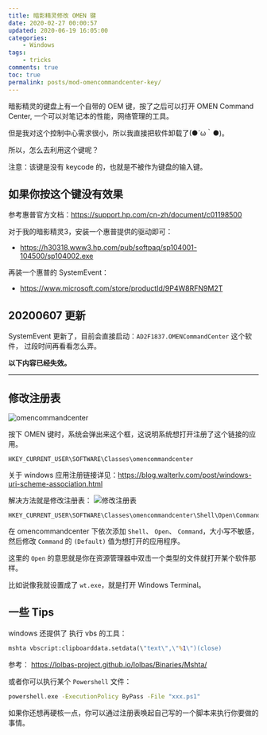 ```yaml
---
title: 暗影精灵修改 OMEN 键
date: 2020-02-27 00:00:57
updated: 2020-06-19 16:05:00
categories: 
    - Windows
tags:
    - tricks
comments: true
toc: true
permalink: posts/mod-omencommandcenter-key/
---
```


暗影精灵的键盘上有一个自带的 OEM 键，按了之后可以打开 OMEN Command Center, 一个可以对笔记本的性能，网络管理的工具。

但是我对这个控制中心需求很小，所以我直接把软件卸载了(●´ω｀●)。

所以，怎么去利用这个键呢？

注意：该键是没有 keycode 的，也就是不被作为键盘的输入键。

<!-- more -->

## 如果你按这个键没有效果

参考惠普官方文档：<https://support.hp.com/cn-zh/document/c01198500>

对于我的暗影精灵3，安装一个惠普提供的驱动即可：

- <https://h30318.www3.hp.com/pub/softpaq/sp104001-104500/sp104002.exe>

再装一个惠普的 SystemEvent：

- <https://www.microsoft.com/store/productId/9P4W8RFN9M2T>

## 20200607 更新

SystemEvent 更新了，目前会直接启动：`AD2F1837.OMENCommandCenter` 这个软件， 过段时间再看看怎么弄。

**以下内容已经失效。**

---

## 修改注册表

![omencommandcenter](https://i.lengthm.in/posts/mod-omencommandcenter-key/omencommandcenter.png)

按下 OMEN 键时，系统会弹出来这个框，这说明系统想打开注册了这个链接的应用。

```reg
HKEY_CURRENT_USER\SOFTWARE\Classes\omencommandcenter
```

关于 windows 应用注册链接详见：<https://blog.walterlv.com/post/windows-uri-scheme-association.html>

解决方法就是修改注册表：
![修改注册表](https://i.lengthm.in/posts/mod-omencommandcenter-key/modify-registry.png)

```reg
HKEY_CURRENT_USER\SOFTWARE\Classes\omencommandcenter\Shell\Open\Command
```

在 omencommandcenter 下依次添加 `Shell`、 `Open`、 `Command`，大小写不敏感，然后修改 `Command` 的 `(Default)` 值为想打开的应用程序。

这里的 `Open` 的意思就是你在资源管理器中双击一个类型的文件就打开某个软件那样。

比如说像我就设置成了 `wt.exe`，就是打开 Windows Terminal。

## 一些 Tips

windows 还提供了 执行 vbs 的工具：

```bat
mshta vbscript:clipboarddata.setdata(\"text\",\"%1\")(close)
```

参考： <https://lolbas-project.github.io/lolbas/Binaries/Mshta/>

或者你可以执行某个 `Powershell` 文件：

```bat
powershell.exe -ExecutionPolicy ByPass -File "xxx.ps1"
```

如果你还想再硬核一点，你可以通过注册表唤起自己写的一个脚本来执行你要做的事情。
